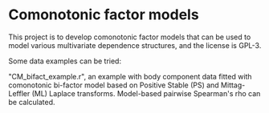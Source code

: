 # Comonotonic factor models

This project is to develop comonotonic factor models that can be used to model various multivariate dependence structures, and the license is GPL-3.

Some data examples can be tried:

"CM_bifact_example.r", an example with body component data fitted with comonotonic bi-factor model based on Positive Stable (PS) and Mittag-Leffler (ML) Laplace transforms.
Model-based pairwise Spearman's rho can be calculated.



